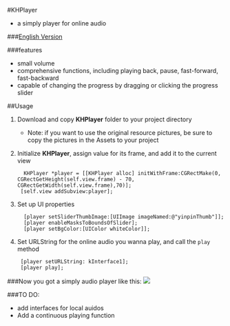 #KHPlayer
- a simply player for online audio

###[English Version](https://github.com/ArronZhangKH/KHPlayer/blob/master/README-CD.md#khplayer)

###features
- small volume
- comprehensive functions, including playing back, pause, fast-forward, fast-backward 
- capable of changing the progress by dragging or clicking the progress slider


##Usage
1. Download and copy **KHPlayer** folder to your project directory
	- Note: if you want to use the original resource pictures, be sure to copy the pictures in the Assets to your project
	
2. Initialize **KHPlayer**, assign value for its frame, and add it to the current view

		 KHPlayer *player = [[KHPlayer alloc] initWithFrame:CGRectMake(0, CGRectGetHeight(self.view.frame) - 70, CGRectGetWidth(self.view.frame),70)];
 		[self.view addSubview:player];

3. Set up UI properties

		 [player setSliderThumbImage:[UIImage imageNamed:@"yinpinThumb"]];
		 [player enableMasksToBoundsOfSlider];
		 [player setBgColor:[UIColor whiteColor]];

4. Set URLString for the online audio you wanna play, and call the `play` method

		[player setURLString: kInterface1]; 
		[player play];


###Now you got a simply audio player like this:
![](http://upload-images.jianshu.io/upload_images/3007158-2b9f037ceebfb11e.gif?imageMogr2/auto-orient/strip)

###TO DO:
- add interfaces for local auidos
- Add a continuous playing function
